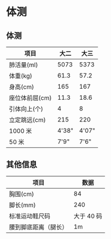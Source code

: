 # 体测

## 体测

| 项目           | 大二  | 大三  |
| -------------- | ----- | ----- |
| 肺活量(ml)     | 5073  | 5373  |
| 体重(kg)       | 61.3  | 57.2  |
| 身高(cm)       | 165   | 167   |
| 座位体前屈(cm) | 11.3  | 18.6  |
| 引体向上(个)   | 4     | 8     |
| 立定跳远(cm)   | 215   | 220   |
| 1000 米        | 4'38" | 4'07" |
| 50 米          | 7'9"  | 7'6"  |

## 其他信息

| 项目                 | 数据       |
| -------------------- | ---------- |
| 胸围(cm)             | 84         |
| 脚长(mm)             | 240        |
| 标准运动鞋尺码       | 大于 40 码 |
| 腰到脚底距离（腿长） | 1m         |